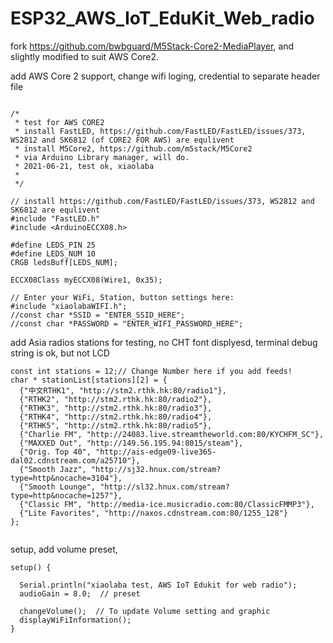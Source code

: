 # ESP32_AWS_IoT_EduKit_Web_radio  
fork https://github.com/bwbguard/M5Stack-Core2-MediaPlayer, and slightly modified to suit AWS Core2.   


add AWS Core 2 support, change wifi loging, credential to separate header file

```

/*
 * test for AWS CORE2
 * install FastLED, https://github.com/FastLED/FastLED/issues/373, WS2812 and SK6812 (of CORE2 FOR AWS) are equlivent
 * install M5Core2, https://github.com/m5stack/M5Core2 
 * via Arduino Library manager, will do.
 * 2021-06-21, test ok, xiaolaba
 * 
 */

// install https://github.com/FastLED/FastLED/issues/373, WS2812 and SK6812 are equlivent
#include "FastLED.h"
#include <ArduinoECCX08.h>

#define LEDS_PIN 25
#define LEDS_NUM 10
CRGB ledsBuff[LEDS_NUM];

ECCX08Class myECCX08(Wire1, 0x35);

// Enter your WiFi, Station, button settings here:
#include "xiaolabaWIFI.h";
//const char *SSID = "ENTER_SSID_HERE";
//const char *PASSWORD = "ENTER_WIFI_PASSWORD_HERE";
```



add Asia radios stations for testing, no CHT font displyesd, terminal debug string is ok, but not LCD  
```
const int stations = 12;// Change Number here if you add feeds!
char * stationList[stations][2] = {
  {"中文RTHK1", "http://stm2.rthk.hk:80/radio1"},
  {"RTHK2", "http://stm2.rthk.hk:80/radio2"},
  {"RTHK3", "http://stm2.rthk.hk:80/radio3"},
  {"RTHK4", "http://stm2.rthk.hk:80/radio4"},
  {"RTHK5", "http://stm2.rthk.hk:80/radio5"},
  {"Charlie FM", "http://24083.live.streamtheworld.com:80/KYCHFM_SC"},
  {"MAXXED Out", "http://149.56.195.94:8015/steam"},
  {"Orig. Top 40", "http://ais-edge09-live365-dal02.cdnstream.com/a25710"},
  {"Smooth Jazz", "http://sj32.hnux.com/stream?type=http&nocache=3104"},
  {"Smooth Lounge", "http://sl32.hnux.com/stream?type=http&nocache=1257"},
  {"Classic FM", "http://media-ice.musicradio.com:80/ClassicFMMP3"},
  {"Lite Favorites", "http://naxos.cdnstream.com:80/1255_128"}
};


```


setup, add volume preset,  

```
setup() {

  Serial.println("xiaolaba test, AWS IoT Edukit for web radio");
  audioGain = 8.0;  // preset
  
  changeVolume();  // To update Volume setting and graphic
  displayWiFiInformation();
}
```
